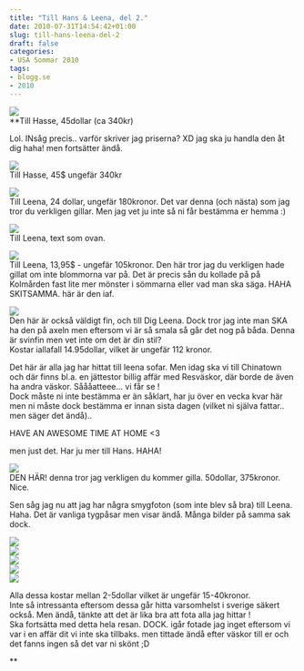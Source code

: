 ```yaml
---
title: "Till Hans & Leena, del 2."
date: 2010-07-31T14:54:42+01:00
slug: till-hans-leena-del-2
draft: false
categories:
- USA Sommar 2010
tags:
- blogg.se
- 2010
---
```

![](/assets/images/blogg.se/dsc06719_100453907.jpg)  
**Till Hasse, 45dollar (ca 340kr)  
  
Lol. INsåg precis.. varför skriver jag priserna? XD jag ska ju handla den åt dig haha! men fortsätter ändå.  
  
  
  
![](/assets/images/blogg.se/dsc06720_100454130.jpg)  
Till Hasse, 45$ ungefär 340kr  
  
  
![](/assets/images/blogg.se/dsc06852_100454301.jpg)  
Till Leena, 24 dollar, ungefär 180kronor. Det var denna (och nästa) som jag tror du verkligen gillar. Men jag vet ju inte så ni får bestämma er hemma :)  
  
  
![](/assets/images/blogg.se/dsc06853_100454600.jpg)  
Till Leena, text som ovan.  
  
  
![](/assets/images/blogg.se/dsc06854_100454743.jpg)  
Till Leena, 13,95$ - ungefär 105kronor. Den här tror jag du verkligen hade gillat om inte blommorna var på. Det är precis sån du kollade på på Kolmården fast lite mer mönster i sömmarna eller vad man ska säga. HAHA SKITSAMMA. här är den iaf.  
  
  
![](/assets/images/blogg.se/dsc06856_100455021.jpg)  
Den här är också väldigt fin, och till Dig Leena. Dock tror jag inte man SKA ha den på axeln men eftersom vi är så smala så går det nog på båda. Denna är svinfin men vet inte om det är din stil?  
Kostar iallafall 14.95dollar, vilket är ungefär 112 kronor.  
  
  
Det här är alla jag har hittat till leena sofar. Men idag ska vi till Chinatown och där finns bl.a. en jättestor billig affär med Resväskor, där borde de även ha andra väskor. Såååatteee... vi får se !  
Dock måste ni inte bestämma er än såklart, har ju över en vecka kvar här men ni måste dock bestämma er innan sista dagen (vilket ni själva fattar.. men säger det ändå)..  
  
HAVE AN AWESOME TIME AT HOME <3  
  
  
men just det. Har ju mer till Hans. HAHA!  
  
![](/assets/images/blogg.se/dsc06862_100455432.jpg)  
DEN HÄR! denna tror jag verkligen du kommer gilla. 50dollar, 375kronor. Nice.  
  
Sen såg jag nu att jag har några smygfoton (som inte blev så bra) till Leena. Haha. Det är vanliga tygpåsar men visar ändå. Många bilder på samma sak dock.  
  
![](/assets/images/blogg.se/dsc06869_100455779.jpg)  
![](https://cdn2.cdnme.se/cdn/9-1/701517/images/2010/dsc06870_100455896.jpg)  
![](/assets/images/blogg.se/dsc06871_100455973.jpg)  
![](https://cdn1.cdnme.se/cdn/9-1/701517/images/2010/dsc06872_100456070.jpg)  
![](/assets/images/blogg.se/dsc06873_100456151.jpg)  
  
Alla dessa kostar mellan 2-5dollar vilket är ungefär 15-40kronor.  
Inte så intressanta eftersom dessa går hitta varsomhelst i sverige säkert också. Men ändå, tänkte att det är lika bra att fota alla jag hittar !  
Ska fortsätta med detta hela resan. DOCK. igår fotade jag inget eftersom vi var i en affär dit vi inte ska tillbaks. men tittade ändå efter väskor till er och det fanns ingen så det var ni skönt ;D  
  
  
**